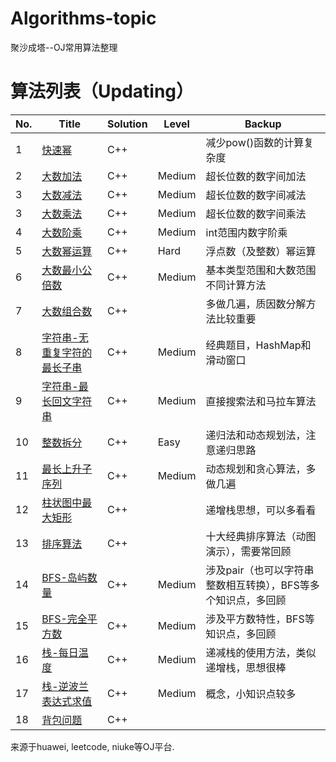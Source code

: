 # Algorithms-topic

聚沙成塔--OJ常用算法整理

# 算法列表（Updating）

|No.|Title|Solution|Level|Backup|
|---|-----|--------|-----|------|
|1|[快速幂](https://github.com/Wupingyang/Algorithms-topic/blob/master/%E5%BF%AB%E9%80%9F%E5%B9%82.md)|C++||减少pow()函数的计算复杂度|
|2|[大数加法](https://github.com/Wupingyang/Algorithms-topic/blob/master/%E5%A4%A7%E6%95%B0%E5%8A%A0%E6%B3%95.md)|C++|Medium|超长位数的数字间加法|
|3|[大数减法](https://github.com/Wupingyang/Algorithms-topic/blob/master/%E5%A4%A7%E6%95%B0%E5%87%8F%E6%B3%95.md)|C++|Medium|超长位数的数字间减法|
|3|[大数乘法](https://github.com/Wupingyang/Algorithms-topic/blob/master/%E5%A4%A7%E6%95%B0%E4%B9%98%E6%B3%95.md)|C++|Medium|超长位数的数字间乘法|
|4|[大数阶乘](https://github.com/Wupingyang/Algorithms-topic/blob/master/%E5%A4%A7%E6%95%B0%E9%98%B6%E4%B9%98.md)|C++|Medium|int范围内数字阶乘|
|5|[大数幂运算](https://github.com/Wupingyang/Algorithms-topic/blob/master/%E5%A4%A7%E6%95%B0%E5%B9%82%E8%BF%90%E7%AE%97.md)|C++|Hard|浮点数（及整数）幂运算|
|6|[大数最小公倍数](https://github.com/Wupingyang/Algorithms-topic/blob/master/%E5%A4%A7%E6%95%B0%E6%9C%80%E5%B0%8F%E5%85%AC%E5%80%8D%E6%95%B0.md)|C++|Medium|基本类型范围和大数范围不同计算方法|
|7|[大数组合数](https://github.com/Wupingyang/Algorithms-topic/blob/master/%E5%A4%A7%E6%95%B0%E7%BB%84%E5%90%88%E6%95%B0.md)|C++||多做几遍，质因数分解方法比较重要|
|8|[字符串-无重复字符的最长子串](https://github.com/Wupingyang/Algorithms-topic/blob/master/%E6%97%A0%E9%87%8D%E5%A4%8D%E5%AD%97%E7%AC%A6%E7%9A%84%E6%9C%80%E9%95%BF%E5%AD%90%E4%B8%B2.md)|C++|Medium|经典题目，HashMap和滑动窗口|
|9|[字符串-最长回文字符串](https://github.com/Wupingyang/Algorithms-topic/blob/master/%E5%AD%97%E7%AC%A6%E4%B8%B2-%E6%9C%80%E9%95%BF%E5%9B%9E%E6%96%87%E5%AD%90%E4%B8%B2.md)|C++|Medium|直接搜索法和马拉车算法|
|10|[整数拆分](https://github.com/Wupingyang/Algorithms-topic/blob/master/%E6%95%B4%E6%95%B0%E6%8B%86%E5%88%86.md)|C++|Easy|递归法和动态规划法，注意递归思路|
|11|[最长上升子序列](https://github.com/Wupingyang/Algorithms-topic/blob/master/%E6%9C%80%E9%95%BF%E4%B8%8A%E5%8D%87%E5%AD%90%E5%BA%8F%E5%88%97.md)|C++|Medium|动态规划和贪心算法，多做几遍|
|12|[柱状图中最大矩形](https://github.com/Wupingyang/Algorithms-topic/blob/master/%E6%9F%B1%E7%8A%B6%E5%9B%BE%E4%B8%AD%E6%9C%80%E5%A4%A7%E7%9F%A9%E5%BD%A2.md)|C++||递增栈思想，可以多看看|
|13|[排序算法](https://github.com/Wupingyang/Algorithms-topic/blob/master/%E6%8E%92%E5%BA%8F%E7%AE%97%E6%B3%95.md)|C++||十大经典排序算法（动图演示），需要常回顾|
|14|[BFS-岛屿数量](https://github.com/Wupingyang/Algorithms-topic/blob/master/BFS-%E5%B2%9B%E5%B1%BF%E6%95%B0%E9%87%8F.md)|C++|Medium|涉及pair（也可以字符串整数相互转换），BFS等多个知识点，多回顾|
|15|[BFS-完全平方数](https://github.com/Wupingyang/Algorithms-topic/blob/master/BFS-%E5%AE%8C%E5%85%A8%E5%B9%B3%E6%96%B9%E6%95%B0.md)|C++|Medium|涉及平方数特性，BFS等知识点，多回顾|
|16|[栈-每日温度](https://github.com/Wupingyang/Algorithms-topic/blob/master/%E6%A0%88-%E6%AF%8F%E6%97%A5%E6%B8%A9%E5%BA%A6.md)|C++|Medium|递减栈的使用方法，类似递增栈，思想很棒|
|17|[栈-逆波兰表达式求值](https://github.com/Wupingyang/Algorithms-topic/blob/master/%E6%A0%88-%E9%80%86%E6%B3%A2%E5%85%B0%E8%A1%A8%E8%BE%BE%E5%BC%8F%E6%B1%82%E5%80%BC.md)|C++|Medium|概念，小知识点较多|
|18|[背包问题]()|C++||


来源于huawei, leetcode, niuke等OJ平台.
